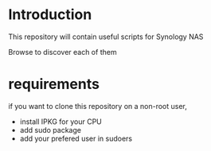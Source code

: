 # Introduction

This repository will contain useful scripts for Synology NAS

Browse to discover each of them

# requirements

if you want to clone this repository on a non-root user,

- install IPKG for your CPU
- add sudo package 
- add your prefered user in sudoers


